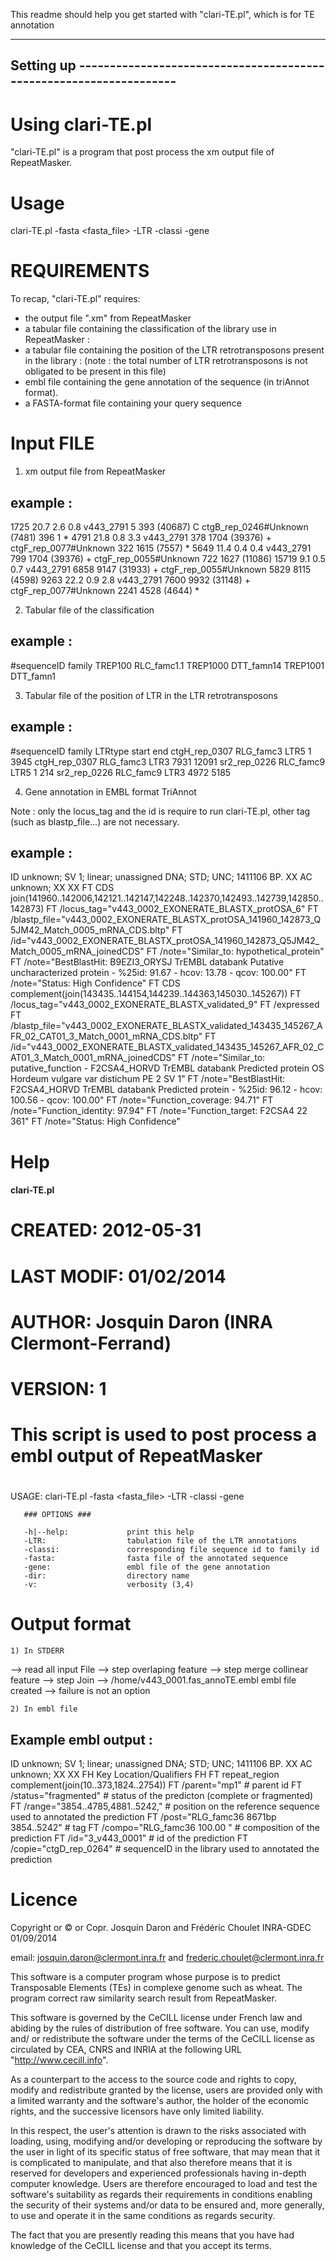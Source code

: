This readme should help you get started with "clari-TE.pl", which is for 
TE annotation

--------------------------------------------------------------------------------
Setting up -------------------------------------------------------------------
--------------------------------------------------------------------------------

Using clari-TE.pl
=================

"clari-TE.pl" is a program that post process the xm output file of RepeatMasker.


Usage
=====

clari-TE.pl -fasta <fasta_file> -LTR <position of LTR> -classi <classification> -gene <embl> <xm file>


REQUIREMENTS
============

To recap, "clari-TE.pl" requires:

  - the output file ".xm" from RepeatMasker
  - a tabular file containing the classification of the library use in RepeatMasker :
  - a tabular file containing the position of the LTR retrotransposons present in the library :
	(note : the total number of LTR retrotransposons is not obligated to be present in this file) 
  - embl file containing the gene annotation of the sequence (in triAnnot format).
  - a FASTA-format file containing your query sequence


Input FILE
==========

1) xm output file from RepeatMasker

example :
---------
1725 20.7  2.6  0.8 v443_2791 5 393 (40687) C ctgB_rep_0246#Unknown (7481) 396 1 *
4791 21.8  0.8  3.3 v443_2791 378 1704 (39376) + ctgF_rep_0077#Unknown 322 1615 (7557) *
5649 11.4  0.4  0.4 v443_2791 799 1704 (39376) + ctgF_rep_0055#Unknown 722 1627 (11086) 
15719  9.1  0.5  0.7 v443_2791 6858 9147 (31933) + ctgF_rep_0055#Unknown 5829 8115 (4598) 
9263 22.2  0.9  2.8 v443_2791 7600 9932 (31148) + ctgF_rep_0077#Unknown 2241 4528 (4644) *

2) Tabular file of the classification 

example :
---------
#sequenceID	family
TREP100	RLC_famc1.1
TREP1000	DTT_famn14
TREP1001	DTT_famn1

3) Tabular file of the position of LTR in the LTR retrotransposons 

example :
---------
#sequenceID	family	LTRtype	start	end
ctgH_rep_0307	RLG_famc3	LTR5	1	3945
ctgH_rep_0307	RLG_famc3	LTR3	7931	12091
sr2_rep_0226	RLC_famc9	LTR5	1	214
sr2_rep_0226	RLC_famc9	LTR3	4972	5185

4) Gene annotation in EMBL format TriAnnot

Note : only the locus_tag and the id is require to run clari-TE.pl, other tag (such as blastp_file...) are not necessary.

example :
---------
ID   unknown; SV 1; linear; unassigned DNA; STD; UNC; 1411106 BP.
XX
AC   unknown;
XX
XX
FT   CDS             join(141960..142006,142121..142147,142248..142370,142493..142739,142850..142873)
FT                   /locus_tag="v443_0002_EXONERATE_BLASTX_protOSA_6"
FT                   /blastp_file="v443_0002_EXONERATE_BLASTX_protOSA_141960_142873_Q5JM42_Match_0005_mRNA_CDS.bltp"
FT                   /id="v443_0002_EXONERATE_BLASTX_protOSA_141960_142873_Q5JM42_Match_0005_mRNA_joinedCDS"
FT                   /note="Similar_to: hypothetical_protein"
FT                   /note="BestBlastHit: B9EZI3_ORYSJ TrEMBL databank Putative uncharacterized protein - %25id: 91.67 - hcov: 13.78 - qcov: 100.00"
FT                   /note="Status: High Confidence"
FT   CDS             complement(join(143435..144154,144239..144363,145030..145267))
FT                   /locus_tag="v443_0002_EXONERATE_BLASTX_validated_9"
FT                   /expressed
FT                   /blastp_file="v443_0002_EXONERATE_BLASTX_validated_143435_145267_AFR_02_CAT01_3_Match_0001_mRNA_CDS.bltp"
FT                   /id="v443_0002_EXONERATE_BLASTX_validated_143435_145267_AFR_02_CAT01_3_Match_0001_mRNA_joinedCDS"
FT                   /note="Similar_to: putative_function - F2CSA4_HORVD TrEMBL databank Predicted protein OS Hordeum vulgare var distichum PE 2 SV 1"
FT                   /note="BestBlastHit: F2CSA4_HORVD TrEMBL databank Predicted protein - %25id: 96.12 - hcov: 100.56 - qcov: 100.00"
FT                   /note="Function_coverage: 94.71"
FT                   /note="Function_identity: 97.94"
FT                   /note="Function_target: F2CSA4 22 361"
FT                   /note="Status: High Confidence"


Help
====

#### clari-TE.pl ####
#
# CREATED:    2012-05-31
# LAST MODIF: 01/02/2014
# AUTHOR:     Josquin Daron (INRA Clermont-Ferrand)
# VERSION:    1
#
# This script is used to post process a embl output of RepeatMasker
# 

USAGE:
       clari-TE.pl -fasta <fasta_file> -LTR <position of LTR> -classi <classification> -gene <embl> <xm file>

       ### OPTIONS ###

       -h|--help:             print this help
       -LTR:                  tabulation file of the LTR annotations
       -classi:               corresponding file sequence id to family id
       -fasta:                fasta file of the annotated sequence
       -gene:                 embl file of the gene annotation
       -dir:                  directory name
       -v:                    verbosity (3,4)
       

Output format
=============

	1) In STDERR

--> read all input File
--> step overlaping feature
--> step merge collinear feature
--> step Join
--> /home/v443_0001.fas_annoTE.embl embl file created
--> failure is not an option

	2) In embl file

Example embl output :
---------------------
ID   unknown; SV 1; linear; unassigned DNA; STD; UNC; 1411106 BP.
XX
AC   unknown;
XX
XX
FH   Key             Location/Qualifiers
FH
FT   repeat_region   complement(join(10..373,1824..2754))
FT                   /parent="mp1" # parent id 
FT                   /status="fragmented" # status of the predicton (complete or fragmented)
FT                   /range="3854..4785,4881..5242," # position on the reference sequence used to annotated the prediction
FT                   /post="RLG_famc36 8671bp 3854..5242" # tag
FT                   /compo="RLG_famc36 100.00 " # composition of the prediction
FT                   /id="3_v443_0001" # id of the prediction 
FT                   /copie="ctgD_rep_0264" # sequenceID in the library used to annotated the prediction

Licence
=======

Copyright or © or Copr. Josquin Daron and Frédéric Choulet INRA-GDEC 01/09/2014
 
email: josquin.daron@clermont.inra.fr and frederic.choulet@clermont.inra.fr

This software is a computer program whose purpose is to predict Transposable 
Elements (TEs) in complexe genome such as wheat. The program correct raw similarity
search result from RepeatMasker.

This software is governed by the CeCILL license under French law and
abiding by the rules of distribution of free software.  You can  use, 
modify and/ or redistribute the software under the terms of the CeCILL
license as circulated by CEA, CNRS and INRIA at the following URL
"http://www.cecill.info". 
 
As a counterpart to the access to the source code and  rights to copy,
modify and redistribute granted by the license, users are provided only
with a limited warranty  and the software's author,  the holder of the
economic rights,  and the successive licensors  have only  limited
liability. 

In this respect, the user's attention is drawn to the risks associated
with loading,  using,  modifying and/or developing or reproducing the
software by the user in light of its specific status of free software,
that may mean  that it is complicated to manipulate,  and  that  also
therefore means  that it is reserved for developers  and  experienced
professionals having in-depth computer knowledge. Users are therefore
encouraged to load and test the software's suitability as regards their
requirements in conditions enabling the security of their systems and/or 
data to be ensured and,  more generally, to use and operate it in the 
same conditions as regards security. 

The fact that you are presently reading this means that you have had
knowledge of the CeCILL license and that you accept its terms.


